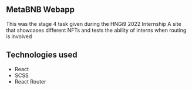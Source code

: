 ## MetaBNB Webapp

This was the stage 4 task given during the HNGi9 2022 Internship
A site that showcases different NFTs and tests the ability of interns when routing is involved

## Technologies used

- React
- SCSS
- React Router
